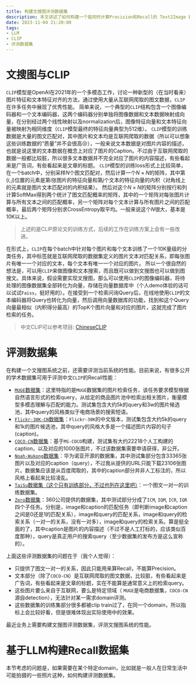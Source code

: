 ```yaml
---
title: 构建文搜图评测数据集
description: 本文讲述了如何构建一个能同时计算Precision和Recall的 Text2Image Benchmark
date: 2023-11-04 21:20:00
tags:
- LLM
- CLIP
- 评测数据集
---
```


# 文搜图与CLIP
`CLIP`模型是OpenAI在2021年的一个多模态工作，讨论一种新型的（在当时看来）图片特征和文本特征对齐的方法，通过使用大量从互联网爬取的图文数据，`CLIP`在许多任务中展现了优秀性能。
简单来说，一个典型的`CLIP`结构包含一个图像编码器和一个文本编码器，这两个编码器分别单独将图像数据和文本数据映射成向量，在分别经过两个线性映射以及normalization后，图像特征向量和文本特征向量被映射为相同维度（`CLIP`模型最终的特征向量典型为512维）。
`CLIP`模型的训练数据是大量的图文匹配对，其中图片和文本均是互联网爬取的数据（所以可以想象这些训练数据的“质量”并不会很高😒），一般来说文本数据是对图片内容的描述，也就是说这里的文本数据在概念上对应了图片的Caption。不过由于互联网爬取的数据一般都比较脏，所以很多文本数据并不完全对应了图片的内容描述，有些看起来是广告词，有些看起来是文章的标题。
`CLIP`模型的训练loss形式上比较简单，在一个batch中，分别采样$N$个图文匹配对，然后计算一个$N\times N$的矩阵，其中第$(i,j)$位置的元素是第$i$张图片的特征向量和第$j$个文本的特征向量的内积（对角线上的元素就是图片文本匹配对的内积结果）。
然后对这个$N\times N$的矩阵分别按行和列计算SoftMax得到两个统计了图文匹配概率的矩阵，其中的一个矩阵对每张图片计算与所有文本之间的匹配概率，另一个矩阵对每个文本计算与所有图片之间的匹配概率，最后两个矩阵分别求CrossEntropy取平均。一般来说这个$N$很大，基本是10K以上。

> 上述的是CLIP原论文的训练方式，后续的工作在训练方案上会有一些改进。

在形式上，`CLIP`在每个batch中针对每个图片和每个文本训练了一个10K量级的分类任务，其中标签就是互联网爬取的数据集定义的图片文本对匹配关系，即每张图片有唯一一个对应的文本，每个文本有唯一一个对应的图片。
所以一个很自然的想法是，可以用`CLIP`来做图像和文本搜索，而且既可以做到文搜图也可以做到图搜文。具体来说，假设需要实现文搜图，那么可以使用`CLIP`的图像编码器，将待处理的图像数据集全部转化为向量，存储在向量数据库中（个人demo体验的话可以试试`Faiss`，挺好用的）。在接受到一个检索问询Query后，在线地使用`CLIP`的文本编码器将Query也转化为向量，然后调用向量数据库的功能，找到和这个Query向量最相似（内积得分最高）的TopK个图片向量和对应的图片，这就完成了图片检索的任务。

> 中文CLIP可以参考项目: [ChineseCLIP](https://github.com/OFA-Sys/Chinese-CLIP)

# 评测数据集
在构建一个文搜图系统之前，还需要评测当前系统的性能。目前来说，有很多公开的学术数据集可用于评测中文`CLIP`的Recall性能：

- [`MUGE`数据集](https://tianchi.aliyun.com/dataset/107332)：这里特指的是`MUGE`数据集的图片检索任务，该任务要求模型根据自然语言形式的检索query，从给定的商品图片池中检索出相关图片，衡量模型多模态理解与匹配的能力。测试集包含大约5k的query和3w的图片候选池，其中query的风格类似于电商场景的搜索短语。
- [`Flickr-30K-CN`数据集](https://github.com/li-xirong/cross-lingual-cap)：`Flickr-30K`的中文版本，测试集包含大约5k的query和1k的图片候选池，其中query的风格大多是一个描述图片内容的句子(caption)。
- [`COCO-CN`数据集](https://github.com/li-xirong/coco-cn)：基于`MS-COCO`构建，测试集有大约22218个人工构建的caption，以及对应的1000张图片，不过该数据集需要申请获得，非公开。
- [`Noah-Wukong`数据集](https://wukong-dataset.github.io/wukong-dataset/)：华为诺亚开源的数据集，其中测试集部分包含33365张图片以及对应的caption（query），不过我从提供的URL只能下载23106张图片。数据集应该是从百度爬取的，其中的caption部分并非人工标注的，所以风格上看起来比较凌乱。
- [`TaiSu`数据集（这个只有训练部分，不过也列在这里吧）](https://github.com/ksOAn6g5/TaiSu)：一个图文一对一的训练数据集。
- [`Zero`数据集](https://zero.so.com/)：360公司提供的数据集，其中测试部分分成了`ICM`, `IQM`, `ICR`, `IQR`四个子任务。分别是，image和caption的匹配任务（即判断image和caption之间是0还是1的匹配关系），image和query的匹配关系，image和query的检索关系（一对一的关系，没有一对多），image和query的检索关系。算是挺全面的了，其中caption是图片的内容描述（不过不是人工打标的，应该类似百度那种），query是真正用户的搜索query（至少数据集的发布方是这么宣称的）。

上面这些评测数据集的问题在于（我个人觉得）：

- 只提供了图文一对一的关系，因此只能用来算Recall，不能算Precision。
- 文本部分（除了`COCO-CN`）是互联网爬取的图文数据，比较脏，有些看起来是广告词，有些看起来是文章的标题，实在不能算是通常意义上的检索query。
- 这些图片要么来自于互联网，要么是特定领域（ `MUGE`是电商数据集，`COCO-CN`源自detection），无法针对某一需求domain评测。
- 这些数据集的训练集部分很多都被clip train过了，在同一个domain，所以指标上会比较好看，但是很难体现出实际使用中的效果。

最近业务上需要构建文搜图评测数据集，评测文搜图系统的性能。

# 基于LLM构建Recall数据集
本节考虑的问题是，如果需要在某个特定domain，比如就是一般人在日常生活中可能拍摄的一些照片这种，如何构建评测数据集。
